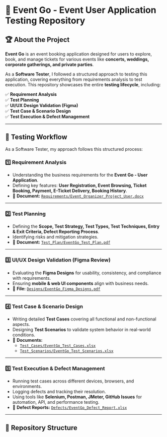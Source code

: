 # 🎯 Event Go - Event User Application Testing Repository  

## 🏆 About the Project  
**Event Go** is an event booking application designed for users to explore, book, and manage tickets for various events like **concerts, weddings, corporate gatherings, and private parties**.  

As a **Software Tester**, I followed a structured approach to testing this application, covering everything from requirements analysis to test execution. This repository showcases the entire **testing lifecycle**, including:  

✅ **Requirement Analysis**  
✅ **Test Planning**  
✅ **UI/UX Design Validation (Figma)**  
✅ **Test Case & Scenario Design**  
✅ **Test Execution & Defect Management**  

---

## 📌 Testing Workflow  
As a Software Tester, my approach follows this structured process:  

### **1️⃣ Requirement Analysis**  
- Understanding the business requirements for the **Event Go - User Application**.  
- Defining key features: **User Registration, Event Browsing, Ticket Booking, Payment, E-Ticket Delivery, Booking History**.  
- 📂 **Document:** [`Requirements/Event_Organizer_Project_User.docx`](Requirements/Event_Organizer_Project_User.docx)  

---

### **2️⃣ Test Planning**  
- Defining the **Scope, Test Strategy, Test Types, Test Techniques, Entry & Exit Criteria, Defect Reporting Process**.  
- Identifying risks and mitigation strategies.  
- 📂 **Document:** [`Test_Plan/EventGo_Test_Plan.pdf`](Test_Plan/EventGo_Test_Plan.pdf)  

---

### **3️⃣ UI/UX Design Validation (Figma Review)**  
- Evaluating the **Figma Designs** for usability, consistency, and compliance with requirements.  
- Ensuring **mobile & web UI components** align with business needs.  
- 📂 **File:** [`Designs/EventGo_Figma_Designs.pdf`](Designs/EventGo_Figma_Designs.pdf)  

---

### **4️⃣ Test Case & Scenario Design**  
- Writing detailed **Test Cases** covering all functional and non-functional aspects.  
- Designing **Test Scenarios** to validate system behavior in real-world conditions.  
- 📂 **Documents:**  
  - [`Test_Cases/EventGo_Test_Cases.xlsx`](Test_Cases/EventGo_Test_Cases.xlsx)  
  - [`Test_Scenarios/EventGo_Test_Scenarios.xlsx`](Test_Scenarios/EventGo_Test_Scenarios.xlsx)  

---

### **5️⃣ Test Execution & Defect Management**  
- Running test cases across different devices, browsers, and environments.  
- Logging defects and tracking their resolution.  
- Using tools like **Selenium, Postman, JMeter, GitHub Issues** for automation, API, and performance testing.  
- 📂 **Defect Reports:** [`Defects/EventGo_Defect_Report.xlsx`](Defects/EventGo_Defect_Report.xlsx)  

---

## 📂 Repository Structure  
